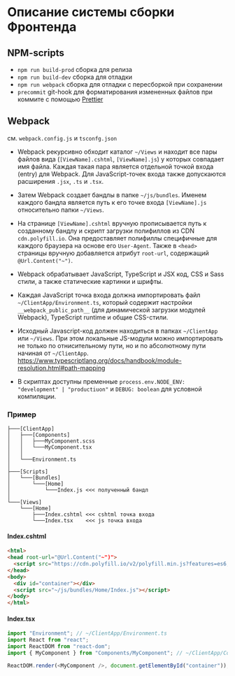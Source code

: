 # Описание системы сборки Фронтенда

## NPM-scripts

- `npm run build-prod` сборка для релиза
- `npm run build-dev` сборка для отладки
- `npm run webpack` сборка для отладки с пересборкой при сохранении
- `precommit` git-hook для форматирования измененных файлов при коммите
  с помощью [Prettier](https://prettier.io/)

## Webpack

см. `webpack.config.js` и `tsconfg.json`

- Webpack рекурсивно обходит каталог `~/Views` и находит все пары файлов
  вида (`[ViewName].cshtml`, `[ViewName].js`) у которых совпадает имя файла.
  Каждая такая пара является отдельной точкой входа (entry) для Webpack.
  Для JavaScript-точек входа также допускаются расширения `.jsx`, `.ts` и `.tsx`.

- Затем Webpack создает бандлы в папке `~/js/bundles`. Именем каждого бандла является
  путь к его точке входа `[ViewName].js` относительно папки `~/Views`.

- На странице `[ViewName].cshtml` вручную прописывается путь к созданному бандлу
  и скрипт загрузки полифиллов из CDN `cdn.polyfill.io`. Она предоставляет полифиллы
  специфичные для каждого браузера на основе его `User-Agent`. Также в `<head>` страницы
  вручную добавляется атрибут `root-url`, содержащий `@Url.Content("~")`.

- Webpack обрабатывает JavaScript, TypeScript и JSX код, CSS и Sass стили, а также
  статические картинки и шрифты.

- Каждая JavaScript точка входа должна импортировать файл `~/ClientApp/Environment.ts`,
  который содержит настройки `__webpack_public_path__` (для динамической загрузки модулей Webpack),
  TypeScript runtime и общие CSS-стили.

- Исходный Javascript-код должен находиться в папках `~/ClientApp` или `~/Views`. При этом локальные
  JS-модули можно импортировать не только по отнисительному пути, но и по абсолютному пути начиная от `~/ClientApp`.
  https://www.typescriptlang.org/docs/handbook/module-resolution.html#path-mapping

- В скриптах доступны пременные `process.env.NODE_ENV: "development" | "productiuon"`
  и `DEBUG: boolean` для условной компиляции.

### Пример

```
├───[ClientApp]
│   ├───[Components]
│   │   ├───MyComponent.scss
│   │   └───MyComponent.tsx
│   │
│   └───Environment.ts
│
├───[Scripts]
│   └───[Bundles]
│       └───[Home]
│           └───Index.js <<< полученный бандл
│
└───[Views]
    └───[Home]
        ├───Index.cshtml <<< cshtml точка входа
        └───Index.tsx    <<< js точка входа
```

#### Index.cshtml

```html
<html>
<head root-url="@Url.Content("~")">
  <script src="https://cdn.polyfill.io/v2/polyfill.min.js?features=es6,fetch,Array.prototype.includes,Object.values,Object.entries,Element.prototype.closest"></script>
</head>
<body>
  <div id="container"></div>
  <script src="~/js/bundles/Home/Index.js"></script>
</body>
</html>
```

#### Index.tsx

```js
import "Environment"; // ~/ClientApp/Environment.ts
import React from "react";
import ReactDOM from "react-dom";
import { MyComponent } from "Components/MyComponent"; // ~/ClientApp/Components/MyComponent.tsx

ReactDOM.render(<MyComponent />, document.getElementById("container"));
```
